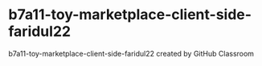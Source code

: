 # b7a11-toy-marketplace-client-side-faridul22
b7a11-toy-marketplace-client-side-faridul22 created by GitHub Classroom
